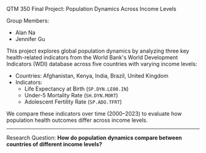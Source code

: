 QTM 350 Final Project: Population Dynamics Across Income Levels

Group Members:
- Alan Na 
- Jennifer Gu 

This project explores global population dynamics by analyzing three key health-related indicators from the World Bank's World Development Indicators (WDI) database across five countries with varying income levels:

- Countries: Afghanistan, Kenya, India, Brazil, United Kingdom  
- Indicators:
  - Life Expectancy at Birth (`SP.DYN.LE00.IN`)
  - Under-5 Mortality Rate (`SH.DYN.MORT`)
  - Adolescent Fertility Rate (`SP.ADO.TFRT`)

We compare these indicators over time (2000–2023) to evaluate how population health outcomes differ across income levels.

---

Research Question:
**How do population dynamics compare between countries of different income levels?**
